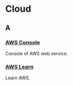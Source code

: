 # Cloud

## A

### [AWS Console](https://console.aws.amazon.com/console)

Console of AWS web service.

### [AWS Learn](https://aws.training)

Learn AWS.
